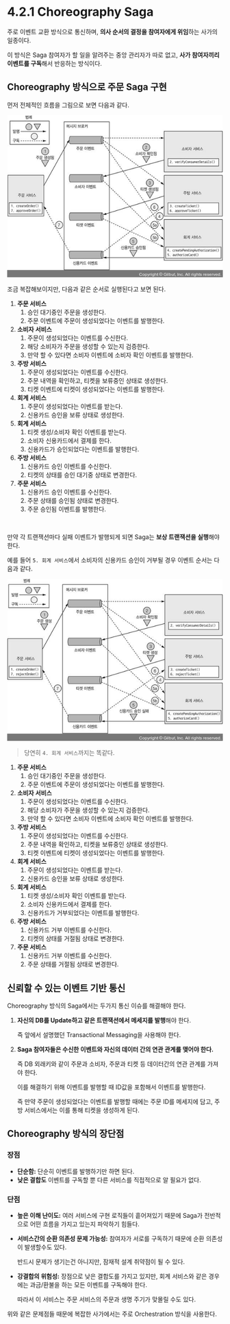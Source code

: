 # 4.2.1 Choreography Saga

주로 이벤트 교환 방식으로 통신하며, **의사 순서의 결정을 참여자에게 위임**하는 사가의 일종이다.

이 방식은 Saga 참여자가 할 일을 알려주는 중앙 관리자가 따로 없고, **사가 참여자끼리 이벤트를 구독**해서 반응하는 방식이다.

## Choreography 방식으로 주문 Saga 구현

먼저 전체적인 흐름을 그림으로 보면 다음과 같다.

![img](../../images/163.jpeg)

조금 복잡해보이지만, 다음과 같은 순서로 실행된다고 보면 된다.

1. **주문 서비스**
   1. 승인 대기중인 주문을 생성한다.
   2. 주문 이벤트에 주문이 생성되었다는 이벤트를 발행한다.
2. **소비자 서비스**
   1. 주문이 생성되었다는 이벤트를 수신한다.
   2. 해당 소비자가 주문을 생성할 수 있는지 검증한다.
   3. 만약 할 수 있다면 소비자 이벤트에 소비자 확인 이벤트를 발행한다.
3. **주방 서비스**
   1. 주문이 생성되었다는 이벤트를 수신한다.
   2. 주문 내역을 확인하고, 티켓을 보류중인 상태로 생성한다.
   3. 티켓 이벤트에 티켓이 생성되었다는 이벤트를 발행한다.
4. **회계 서비스**
   1. 주문이 생성되었다는 이벤트를 받는다.
   2. 신용카드 승인을 보류 상태로 생성한다.
5. **회계 서비스**
   1. 티켓 생성/소비자 확인 이벤트를 받는다.
   2. 소비자 신용카드에서 결제를 한다.
   3. 신용카드가 승인되었다는 이벤트를 발행한다.
6. **주방 서비스**
   1. 신용카드 승인 이벤트를 수신한다.
   2. 티켓의 상태를 승인 대기중 상태로 변경한다.
7. **주문 서비스**
   1. 신용카드 승인 이벤트를 수신한다.
   2. 주문 상태를 승인됨 상태로 변경한다.
   3. 주문 승인됨 이벤트를 발행한다.

<br>

만약 각 트랜잭션마다 실패 이벤트가 발행되게 되면 Saga는 **보상 트랜잭션을 실행**해야 한다.

예를 들어 `5. 회계 서비스`에서 소비자의 신용카드 승인이 거부될 경우 이벤트 순서는 다음과 같다.

![img](../../images/165.jpeg)

> 당연히 `4. 회계 서비스`까지는 똑같다.

1. **주문 서비스**
   1. 승인 대기중인 주문을 생성한다.
   2. 주문 이벤트에 주문이 생성되었다는 이벤트를 발행한다.
2. **소비자 서비스**
   1. 주문이 생성되었다는 이벤트를 수신한다.
   2. 해당 소비자가 주문을 생성할 수 있는지 검증한다.
   3. 만약 할 수 있다면 소비자 이벤트에 소비자 확인 이벤트를 발행한다.
3. **주방 서비스**
   1. 주문이 생성되었다는 이벤트를 수신한다.
   2. 주문 내역을 확인하고, 티켓을 보류중인 상태로 생성한다.
   3. 티켓 이벤트에 티켓이 생성되었다는 이벤트를 발행한다.
4. **회계 서비스**
   1. 주문이 생성되었다는 이벤트를 받는다.
   2. 신용카드 승인을 보류 상태로 생성한다.
5. **회계 서비스**
   1. 티켓 생성/소비자 확인 이벤트를 받는다.
   2. 소비자 신용카드에서 결제를 한다.
   3. 신용카드가 거부되었다는 이벤트를 발행한다.
6. **주방 서비스**
   1. 신용카드 거부 이벤트를 수신한다.
   2. 티켓의 상태를 거절됨 상태로 변경한다.
7. **주문 서비스**
   1. 신용카드 거부 이벤트를 수신한다.
   2. 주문 상태를 거절됨 상태로 변경한다.

## 신뢰할 수 있는 이벤트 기반 통신

Choreography 방식의 Saga에서는 두가지 통신 이슈를 해결해야 한다.

1. **자신의 DB를 Update하고 같은 트랜잭션에서 메세지를 발행**해야 한다.

   즉 앞에서 설명했던 Transactional Messaging을 사용해야 한다.

   

2. **Saga 참여자들은 수신한 이벤트와 자신의 데이터 간의 연관 관계를 맺어야 한다.**

   즉 DB 외래키와 같이 주문과 소비자, 주문과 티켓 등 데이터간의 연관 관계를 가져야 한다.

   이를 해결하기 위해 이벤트를 발행할 때 ID값을 포함해서 이벤트를 발행한다.

   즉 만약 주문이 생성되었다는 이벤트를 발행할 때에는 주문 ID를 메세지에 담고, 주방 서비스에서는 이를 통해 티켓을 생성하게 된다.

## Choreography 방식의 장단점

### 장점

- **단순함:** 단순히 이벤트를 발행하기만 하면 된다.
- **낮은 결합도** 이벤트를 구독할 뿐 다른 서비스를 직접적으로 알 필요가 없다.

### 단점

- **높은 이해 난이도:** 여러 서비스에 구현 로직들이 흩어져있기 때문에 Saga가 전반적으로 어떤 흐름을 가지고 있는지 파악하기 힘들다.

- **서비스간의 순환 의존성 문제 가능성:** 참여자가 서로를 구독하기 때문에 순환 의존성이 발생할수도 있다.

  반드시 문제가 생기는건 아니지만, 잠재적 설계 취약점이 될 수 있다.

- **강결합의 위험성:** 장점으로 낮은 결합도를 가지고 있지만, 회계 서비스와 같은 경우에는 과금/환불을 하는 모든 이벤트를 구독해야 한다.

  따라서 이 서비스는 주문 서비스의 주문과 생명 주기가 맞몰릴 수도 있다.

위와 같은 문제점들 때문에 복잡한 사가에서는 주로 Orchestration 방식을 사용한다.